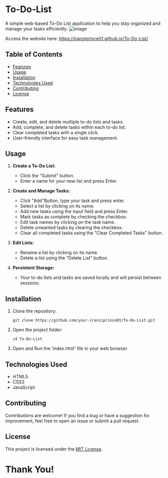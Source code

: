 # To-Do-List

A simple web-based To-Do List application to help you stay organized and manage your tasks efficiently.
![image](https://github.com/iranziprince01/To-Do-List/assets/116654088/804d2d2e-1ab0-4b2f-a650-06087fd770d0)

Access the website here: https://iranziprince01.github.io/To-Do-List/

## Table of Contents

- [Features](#features)
- [Usage](#usage)
- [Installation](#installation)
- [Technologies Used](#technologies-used)
- [Contributing](#contributing)
- [License](#license)

## Features

- Create, edit, and delete multiple to-do lists and tasks.
- Add, complete, and delete tasks within each to-do list.
- Clear completed tasks with a single click.
- User-friendly interface for easy task management.

## Usage

1. **Create a To-Do List:**
   - Click the "Submit" button.
   - Enter a name for your new list and press Enter.

2. **Create and Manage Tasks:**
   - Click "Add"Button, type your task and press enter.
   - Select a list by clicking on its name.
   - Add new tasks using the input field and press Enter.
   - Mark tasks as complete by checking the checkbox.
   - Edit task names by clicking on the task name.
   - Delete unwanted tasks by clearing the checkbox.
   - Clear all completed tasks using the "Clear Completed Tasks" button.

4. **Edit Lists:**
   - Rename a list by clicking on its name.
   - Delete a list using the "Delete List" button.

5. **Persistent Storage:**
   - Your to-do lists and tasks are saved locally and will persist between sessions.

## Installation

1. Clone the repository:

   ```
   git clone https://github.com/your-iranziprince01/To-Do-List.git
   ```
2. Open the project folder:
   ```
   cd To-Do-List
   ```
3. Open and Run the 'index.html' file in your web browser.

## Technologies Used
  - HTML5
  - CSS3
  - JavaScript

## Contributing
Contributions are welcome! If you find a bug or have a suggestion for improvement, feel free to open an issue or submit a pull request.

## License
This project is licensed under the [MIT License](https://opensource.org/license/mit/).

# Thank You!
